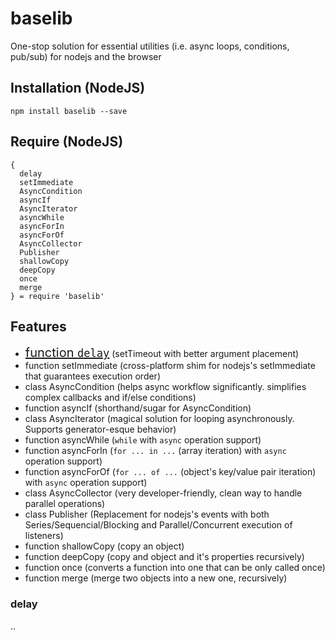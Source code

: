 # baselib
One-stop solution for essential utilities (i.e. async loops, conditions, pub/sub) for nodejs and the browser

## Installation (NodeJS)

```
npm install baselib --save
```

## Require (NodeJS)
```
{
  delay
  setImmediate
  AsyncCondition
  asyncIf
  AsyncIterator
  asyncWhile
  asyncForIn
  asyncForOf
  AsyncCollector
  Publisher
  shallowCopy
  deepCopy
  once
  merge
} = require 'baselib'
```

## Features

* <span style="font-size: 20px;">[function `delay`](#delay)</span> (setTimeout with better argument placement)
* function setImmediate (cross-platform shim for nodejs's setImmediate that guarantees execution order)
* class AsyncCondition (helps async workflow significantly. simplifies complex callbacks and if/else conditions)
* function asyncIf (shorthand/sugar for AsyncCondition)
* class AsyncIterator (magical solution for looping asynchronously. Supports generator-esque behavior)
* function asyncWhile (`while` with `async` operation support)
* function asyncForIn (`for ... in ...` (array iteration) with `async` operation support)
* function asyncForOf (`for ... of ...` (object's key/value pair iteration) with `async` operation support)
* class AsyncCollector (very developer-friendly, clean way to handle parallel operations)
* class Publisher (Replacement for nodejs's events with both Series/Sequencial/Blocking and Parallel/Concurrent execution of listeners)
* function shallowCopy (copy an object)
* function deepCopy (copy and object and it's properties recursively)
* function once (converts a function into one that can be only called once)
* function merge (merge two objects into a new one, recursively)


### <a name="delay">delay</a>
..

